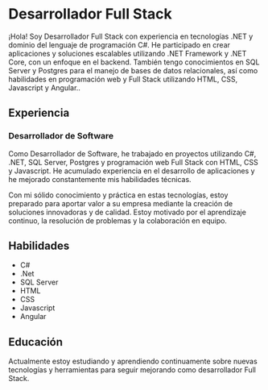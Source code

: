 <h1>Desarrollador Full Stack</h1>

<p>¡Hola! Soy Desarrollador Full Stack con experiencia en tecnologías .NET y dominio del lenguaje de programación C#. He participado en crear aplicaciones y soluciones escalables utilizando .NET Framework y .NET Core, con un enfoque en el backend. También tengo conocimientos en SQL Server y Postgres para el manejo de bases de datos relacionales, así como habilidades en programación web y Full Stack utilizando HTML, CSS, Javascript y Angular..</p>

<h2>Experiencia</h2>

<h3>Desarrollador de Software</h3>

<p>Como Desarrollador de Software, he trabajado en proyectos utilizando C#, .NET, SQL Server, Postgres y programación web Full Stack con HTML, CSS y Javascript. He acumulado experiencia en el desarrollo de aplicaciones y he mejorado constantemente mis habilidades técnicas.

Con mi sólido conocimiento y práctica en estas tecnologías, estoy preparado para aportar valor a su empresa mediante la creación de soluciones innovadoras y de calidad. Estoy motivado por el aprendizaje continuo, la resolución de problemas y la colaboración en equipo.
</p>

<h2>Habilidades </h2>

<ul>
  <li>C#</li>
  <li>.Net</li>
  <li>SQL Server </li>
  <li>HTML</li>
  <li>CSS</li>
  <li>Javascript</li>
  <li>Angular </li>
</ul>

<h2>Educación </h2>

<p>Actualmente estoy estudiando y aprendiendo continuamente sobre nuevas tecnologías y herramientas para seguir mejorando como desarrollador Full Stack. </p>



